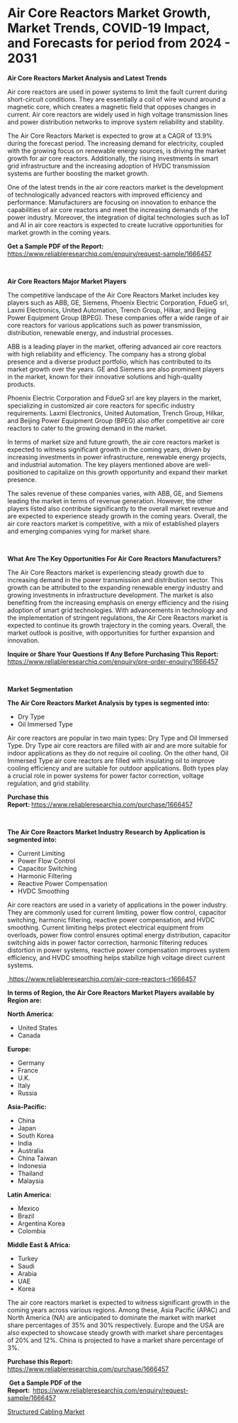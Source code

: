 <p><h1>Air Core Reactors Market Growth, Market Trends, COVID-19 Impact, and Forecasts for period from 2024 - 2031</h1></p><p><strong>Air Core Reactors Market Analysis and Latest Trends</strong></p>
<p><p>Air core reactors are used in power systems to limit the fault current during short-circuit conditions. They are essentially a coil of wire wound around a magnetic core, which creates a magnetic field that opposes changes in current. Air core reactors are widely used in high voltage transmission lines and power distribution networks to improve system reliability and stability.</p><p>The Air Core Reactors Market is expected to grow at a CAGR of 13.9% during the forecast period. The increasing demand for electricity, coupled with the growing focus on renewable energy sources, is driving the market growth for air core reactors. Additionally, the rising investments in smart grid infrastructure and the increasing adoption of HVDC transmission systems are further boosting the market growth.</p><p>One of the latest trends in the air core reactors market is the development of technologically advanced reactors with improved efficiency and performance. Manufacturers are focusing on innovation to enhance the capabilities of air core reactors and meet the increasing demands of the power industry. Moreover, the integration of digital technologies such as IoT and AI in air core reactors is expected to create lucrative opportunities for market growth in the coming years.</p></p>
<p><strong>Get a Sample PDF of the Report:&nbsp;</strong> <a href="https://www.reliableresearchiq.com/enquiry/request-sample/1666457">https://www.reliableresearchiq.com/enquiry/request-sample/1666457</a></p>
<p>&nbsp;</p>
<p><strong>Air Core Reactors Major Market Players</strong></p>
<p><p>The competitive landscape of the Air Core Reactors Market includes key players such as ABB, GE, Siemens, Phoenix Electric Corporation, FdueG srl, Laxmi Electronics, United Automation, Trench Group, Hilkar, and Beijing Power Equipment Group (BPEG). These companies offer a wide range of air core reactors for various applications such as power transmission, distribution, renewable energy, and industrial processes.</p><p>ABB is a leading player in the market, offering advanced air core reactors with high reliability and efficiency. The company has a strong global presence and a diverse product portfolio, which has contributed to its market growth over the years. GE and Siemens are also prominent players in the market, known for their innovative solutions and high-quality products.</p><p>Phoenix Electric Corporation and FdueG srl are key players in the market, specializing in customized air core reactors for specific industry requirements. Laxmi Electronics, United Automation, Trench Group, Hilkar, and Beijing Power Equipment Group (BPEG) also offer competitive air core reactors to cater to the growing demand in the market.</p><p>In terms of market size and future growth, the air core reactors market is expected to witness significant growth in the coming years, driven by increasing investments in power infrastructure, renewable energy projects, and industrial automation. The key players mentioned above are well-positioned to capitalize on this growth opportunity and expand their market presence.</p><p>The sales revenue of these companies varies, with ABB, GE, and Siemens leading the market in terms of revenue generation. However, the other players listed also contribute significantly to the overall market revenue and are expected to experience steady growth in the coming years. Overall, the air core reactors market is competitive, with a mix of established players and emerging companies vying for market share.</p></p>
<p>&nbsp;</p>
<p><strong>What Are The Key Opportunities For Air Core Reactors Manufacturers?</strong></p>
<p><p>The Air Core Reactors market is experiencing steady growth due to increasing demand in the power transmission and distribution sector. This growth can be attributed to the expanding renewable energy industry and growing investments in infrastructure development. The market is also benefiting from the increasing emphasis on energy efficiency and the rising adoption of smart grid technologies. With advancements in technology and the implementation of stringent regulations, the Air Core Reactors market is expected to continue its growth trajectory in the coming years. Overall, the market outlook is positive, with opportunities for further expansion and innovation.</p></p>
<p><strong>Inquire or Share Your Questions If Any Before Purchasing This Report:</strong> <a href="https://www.reliableresearchiq.com/enquiry/pre-order-enquiry/1666457">https://www.reliableresearchiq.com/enquiry/pre-order-enquiry/1666457</a></p>
<p>&nbsp;</p>
<p><strong>Market Segmentation</strong></p>
<p><strong>The Air Core Reactors Market Analysis by types is segmented into:</strong></p>
<p><ul><li>Dry Type</li><li>Oil Immersed Type</li></ul></p>
<p><p>Air core reactors are popular in two main types: Dry Type and Oil Immersed Type. Dry Type air core reactors are filled with air and are more suitable for indoor applications as they do not require oil cooling. On the other hand, Oil Immersed Type air core reactors are filled with insulating oil to improve cooling efficiency and are suitable for outdoor applications. Both types play a crucial role in power systems for power factor correction, voltage regulation, and grid stability.</p></p>
<p><strong>Purchase this Report:&nbsp;</strong><a href="https://www.reliableresearchiq.com/purchase/1666457">https://www.reliableresearchiq.com/purchase/1666457</a></p>
<p>&nbsp;</p>
<p><strong>The Air Core Reactors Market Industry Research by Application is segmented into:</strong></p>
<p><ul><li>Current Limiting</li><li>Power Flow Control</li><li>Capacitor Switching</li><li>Harmonic Filtering</li><li>Reactive Power Compensation</li><li>HVDC Smoothing</li></ul></p>
<p><p>Air core reactors are used in a variety of applications in the power industry. They are commonly used for current limiting, power flow control, capacitor switching, harmonic filtering, reactive power compensation, and HVDC smoothing. Current limiting helps protect electrical equipment from overloads, power flow control ensures optimal energy distribution, capacitor switching aids in power factor correction, harmonic filtering reduces distortion in power systems, reactive power compensation improves system efficiency, and HVDC smoothing helps stabilize high voltage direct current systems.</p></p>
<p><a href="https://www.reliableresearchiq.com/air-core-reactors-r1666457">&nbsp;https://www.reliableresearchiq.com/air-core-reactors-r1666457</a></p>
<p><strong>In terms of Region, the Air Core Reactors Market Players available by Region are:</strong></p>
<p>
    <p> <strong> North America: </strong>
        <ul>
            <li>United States</li>
            <li>Canada</li>
        </ul>
        </p> 
    <p> <strong> Europe: </strong>
        <ul>
            <li>Germany</li>
            <li>France</li>
            <li>U.K.</li>
            <li>Italy</li>
            <li>Russia</li>
        </ul>
        </p> 
    <p> <strong> Asia-Pacific: </strong>
        <ul>
            <li>China</li>
            <li>Japan</li>
            <li>South Korea</li>
            <li>India</li>
            <li>Australia</li>
            <li>China Taiwan</li>
            <li>Indonesia</li>
            <li>Thailand</li>
            <li>Malaysia</li>
        </ul>
        </p> 
    <p> <strong> Latin America: </strong>
        <ul>
            <li>Mexico</li>
            <li>Brazil</li>
            <li>Argentina Korea</li>
            <li>Colombia</li>
        </ul>
        </p> 
    <p> <strong> Middle East & Africa: </strong>
        <ul>
            <li>Turkey</li>
            <li>Saudi</li>
            <li>Arabia</li>
            <li>UAE</li>
            <li>Korea</li>
        </ul>
    </p>
    </p>
<p><p>The air core reactors market is expected to witness significant growth in the coming years across various regions. Among these, Asia Pacific (APAC) and North America (NA) are anticipated to dominate the market with market share percentages of 35% and 30% respectively. Europe and the USA are also expected to showcase steady growth with market share percentages of 20% and 12%. China is projected to have a market share percentage of 3%.</p></p>
<p><strong>Purchase this Report: </strong><a href="https://www.reliableresearchiq.com/purchase/1666457">https://www.reliableresearchiq.com/purchase/1666457</a></p>
<p>&nbsp;<strong>Get a Sample PDF of the Report:&nbsp;&nbsp;</strong><a href="https://www.reliableresearchiq.com/enquiry/request-sample/1666457">https://www.reliableresearchiq.com/enquiry/request-sample/1666457</a></p>
<p><strong></strong></p>
<p><p><a href="https://github.com/JordyBecker/Market-Research-Report-List-1/blob/main/structured-cabling-market.md">Structured Cabling Market</a></p></p>